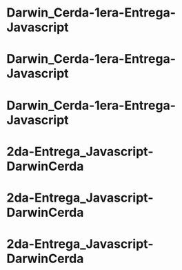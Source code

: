 # Darwin_Cerda-1era-Entrega-Javascript
# Darwin_Cerda-1era-Entrega-Javascript
# Darwin_Cerda-1era-Entrega-Javascript
# 2da-Entrega_Javascript-DarwinCerda
# 2da-Entrega_Javascript-DarwinCerda
# 2da-Entrega_Javascript-DarwinCerda
